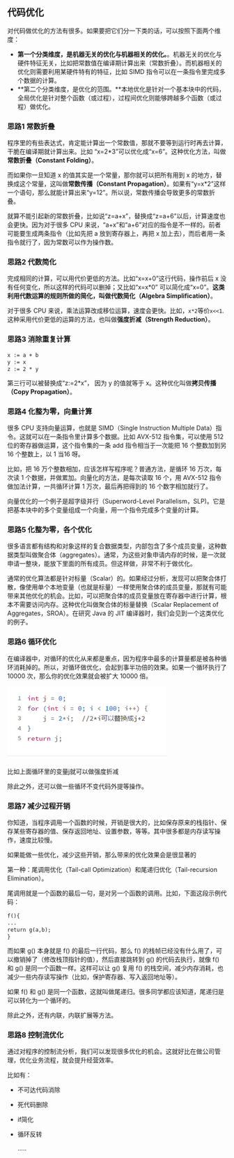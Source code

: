 ## 代码优化

对代码做优化的方法有很多。如果要把它们分一下类的话，可以按照下面两个维度：

- **第一个分类维度，是机器无关的优化与机器相关的优化。**。机器无关的优化与硬件特征无关，比如把常数值在编译期计算出来（常数折叠）。而机器相关的优化则需要利用某硬件特有的特征，比如 SIMD 指令可以在一条指令里完成多个数据的计算。
- **第二个分类维度，是优化的范围。**本地优化是针对一个基本块中的代码，全局优化是针对整个函数（或过程），过程间优化则能够跨越多个函数（或过程）做优化。

### 思路1 常数折叠

程序里的有些表达式，肯定能计算出一个常数值，那就不要等到运行时再去计算，干脆在编译期就计算出来。比如 “x=2*3”可以优化成“x=6”。这种优化方法，叫做**常数折叠（Constant Folding）**。

而如果你一旦知道 x 的值其实是一个常量，那你就可以把所有用到 x 的地方，替换成这个常量，这叫做**常数传播（Constant Propagation）**。如果有“y=x*2”这样一个语句，那么就能计算出来“y=12”。所以说，常数传播会导致更多的常数折叠。

就算不能引起新的常数折叠，比如说“z=a+x”，替换成“z=a+6”以后，计算速度也会更快。因为对于很多 CPU 来说，“a+x”和“a+6”对应的指令是不一样的。前者可能要生成两条指令（比如先把 a 放到寄存器上，再把 x 加上去），而后者用一条指令就行了，因为常数可以作为操作数。

### 思路2 代数简化

完成相同的计算，可以用代价更低的方法。比如“x=x+0”这行代码，操作前后 x 没有任何变化，所以这样的代码可以删掉；又比如“x=x*0” 可以简化成“x=0”。**这类利用代数运算的规则所做的简化，叫做代数简化（Algebra Simplification）**。

对于很多 CPU 来说，乘法运算改成移位运算，速度会更快。比如，`x*2`等价`x<<1`. 这种采用代价更低的运算的方法，也叫做**强度折减（Strength Reduction）**。

### 思路3 消除重复计算

```
x := a + b
y := x
z := 2 * y
```

第三行可以被替换成“z:=2*x”， 因为 y 的值就等于 x。这种优化叫做**拷贝传播（Copy Propagation）**。

### 思路4 化整为零，向量计算

很多 CPU 支持向量运算，也就是 SIMD（Single Instruction Multiple Data）指令。这就可以在一条指令里计算多个数据。比如 AVX-512 指令集，可以使用 512 位的寄存器做运算，这个指令集的一条 add 指令相当于一次能把 16 个整数加到另 16 个整数上，以 1 当16 呀。

比如，把 16 万个整数相加，应该怎样写程序呢？普通方法，是循环 16 万次，每次读 1 个数据，并做累加。向量化的方法，是每次读取 16 个，用 AVX-512 指令做加法计算，一共循环计算 1 万次，最后再把得到的 16 个数字相加就行了。

向量优化的一个例子是超字级并行（Superword-Level Parallelism，SLP)。它是把基本块中的多个变量组成一个向量，用一个指令完成多个变量的计算。

### 思路5 化整为零，各个优化

很多语言都有结构和对象这样的复合数据类型，内部包含了多个成员变量，这种数据类型叫做聚合体（aggregates）。通常，为这些对象申请内存的时候，是一次就申请一整块，能放下里面的所有成员。但这样做，非常不利于做优化。

通常的优化算法都是针对标量（Scalar）的。如果经过分析，发现可以把聚合体打散，像使用单个本地变量（也就是标量）一样使用聚合体的成员变量，那就有可能带来其他优化的机会。比如，可以把聚合体的成员变量放在寄存器中进行计算，根本不需要访问内存。这种优化叫做聚合体的标量替换（Scalar Replacement of Aggregates，SROA）。在研究 Java 的 JIT 编译器时，我们会见到一个这类优化的例子。

### 思路6 循环优化

在编译器中，对循环的优化从来都是重点，因为程序中最多的计算量都是被各种循环消耗掉的。所以，对循环做优化，会起到事半功倍的效果。如果一个循环执行了 10000 次，那么你的优化效果就会被扩大 10000 倍。

![1597043190623](image/1597043190623.png)

比如上面循环里的变量j就可以做强度折减

除此之外，还可以做一些循环不变代码外提等操作。

### 思路7 减少过程开销

你知道，当程序调用一个函数的时候，开销是很大的，比如保存原来的栈指针、保存某些寄存器的值、保存返回地址、设置参数，等等。其中很多都是内存读写操作，速度比较慢。

如果能做一些优化，减少这些开销，那么带来的优化效果会是很显著的

第一种：尾调用优化（Tail-call Optimization）和尾递归优化（Tail-recursion Elimination）。

尾调用就是一个函数的最后一句，是对另一个函数的调用。比如，下面这段示例代码：

```
f(){
...
return g(a,b);
}
```

而如果 g() 本身就是 f() 的最后一行代码，那么 f() 的栈帧已经没有什么用了，可以撤销掉了（修改栈顶指针的值），然后直接跳转到 g() 的代码去执行，就像 f() 和 g() 是同一个函数一样。这样可以让 g() 复用 f() 的栈空间，减少内存消耗，也减少一些内存读写操作（比如，保护寄存器、写入返回地址等）。

如果 f() 和 g() 是同一个函数，这就叫做尾递归。很多同学都应该知道，尾递归是可以转化为一个循环的。

除此之外，还有内联，内联扩展等方法。

### 思路8 控制流优化

通过对程序的控制流分析，我们可以发现很多优化的机会。这就好比在做公司管理，优化业务流程，就会提升经营效率。

比如有：

- 不可达代码消除

- 死代码删除

- if简化

- 循环反转

  .....

  